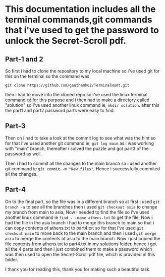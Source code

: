 # This documentation includes all the terminal commands,git commands that i've used to get the password to unlock the Secret-Scroll pdf.

## Part-1 and 2

So first i had to clone the repository to my local machine so i've used git for this on the terminal so the command was

``` git clone https://github.com/gauthamk02/TerminalHunt.git ``` 

then i had to move into the cloned repo so i've used the linux terminal command ``` cd ``` for this purpose and i then had to make a directory called "solution" so i've used another linux command ie, ``` mkdir solution ```. after this the part1 and part2 password parts were easy to find.

## Part-3

Then on i had to take a look at the commit log to see what was the hint so for that i've used another git command ie, ``` git log main ``` as i was working with "main" branch, thereafter i solved the puzzle and got part3 of the password as well.

Then i had to commit all the changes to the main branch so i used another git command ie ``` git commit -m "New files" ```, Hence i successfully commited all the changes.

## Part-4

On to the final part, so the file was in a different branch so at first i used ``` git branch -a ``` to see all the branches then i used ``` git checkout asia ``` to change my branch from main to asia, Now i needed to find the file so i've used another linux command ie ``` find . -name athens.txt ``` to get the file, Now i had the file in the asia branch i had  to merge this branch to main so that i can copy contents of athens.txt to part4.txt so for that i've used ``` git checkout main ``` to move back to the main branch and then i used ``` git merge asia ``` to merge the contents of asia to the main branch. Now i just copied the file contents from athens.txt to part4.txt in my solutions folder, hence i got all the 4 parts and then i just combined them to make a password which was then used to open the Secret-Scroll pdf file, which is provided in this folder.

I thank you for reading this, thank you for making such a beautiful task.